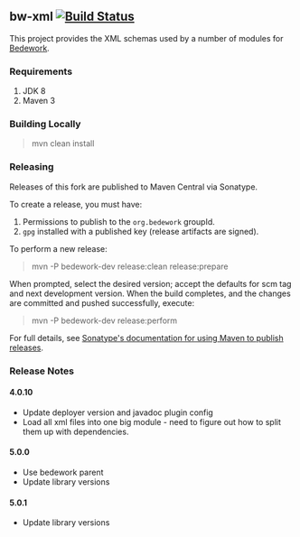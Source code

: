 ## bw-xml [![Build Status](https://travis-ci.org/Bedework/bw-xml.svg)](https://travis-ci.org/Bedework/bw-xml)

This project provides the XML schemas used by a number of modules for
[Bedework](https://www.apereo.org/projects/bedework).

### Requirements

1. JDK 8
2. Maven 3

### Building Locally

> mvn clean install

### Releasing

Releases of this fork are published to Maven Central via Sonatype.

To create a release, you must have:

1. Permissions to publish to the `org.bedework` groupId.
2. `gpg` installed with a published key (release artifacts are signed).

To perform a new release:

> mvn -P bedework-dev release:clean release:prepare

When prompted, select the desired version; accept the defaults for scm tag and next development version.
When the build completes, and the changes are committed and pushed successfully, execute:

> mvn -P bedework-dev release:perform

For full details, see [Sonatype's documentation for using Maven to publish releases](http://central.sonatype.org/pages/apache-maven.html).

### Release Notes
#### 4.0.10
* Update deployer version and javadoc plugin config
* Load all xml files into one big module - need to figure out how to split them up with dependencies.

#### 5.0.0
* Use bedework parent
* Update library versions

#### 5.0.1
* Update library versions
